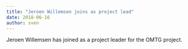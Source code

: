 ```yaml
---
title: "Jeroen Willemsen joins as project lead"
date: 2018-06-16
author: sven
---
```


Jeroen Willemsen has joined as a project leader for the OMTG project.

<!-- more -->
